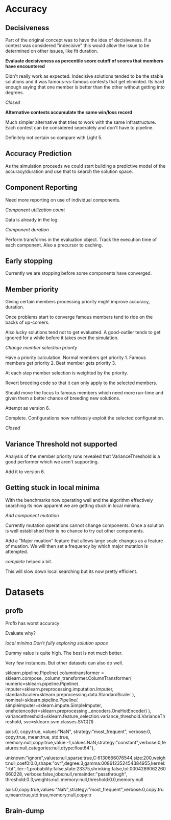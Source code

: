 # Accuracy

## Decisiveness

Part of the original concept was to have the idea of decisiveness. If a contest was considered "indecisive" this would allow the issue
to be determined on other issues, like fit duration.

**Evaluate decisiveness as percentile score cutoff of scores that members have encountered**

Didn't really work as expected. Indecisive solutions tended to be the stable solutions and it was famous-vs-famous contests that get eliminted.
Its hard enough saying that one member is better than the other without getting into degrees.

*Closed*

**Alternative contests accumulate the same win/loss record**

Much simpler alternative that tries to work with the same infrastructure. Each contest can be considered seperately and don't have to pipeline.

Definitely not certain so compare with Light 5.

## Accuracy Prediction

As the simulation proceeds we could start building a predictive model of the accuracy/duration and use that
to search the solution space.

## Component Reporting

Need more reporting on use of individual components.

*Component utilization count*

Data is already in the log.

*Component duration*

Perform transforms in the evaluation object. Track the execution time of each component. Also a precursor to caching.

## Early stopping

Currently we are stopping before some components have converged.

## Member priority

Giving certain members processing priority might improve accuracy, duration.

Once problems start to converge famous members tend to ride on the backs of up-comers.

Also lucky solutions tend not to get evaluated. A good-outlier tends to get ignored for a while before it takes over the simulation.

*Change member selection priority*

Have a priority calculation. Normal members get priority 1. Famous members get priority 2. Best member gets priority 3.

At each step member selection is weighted by the priority.

Revert breeding code so that it can only apply to the selected members.

Should move the focus to famous members which need more run-time and given them a better chance of breeding new solutions.

Attempt as version 6.

Complete. Configurations now ruthlessly exploit the selected configuration.

*Closed*

## Variance Threshold not supported

Analysis of the member priority runs revealed that VarianceThreshold is a good performer which we aren't supporting.

Add it to version 6.

## Getting stuck in local minima

With the benchmarks now operating well and the algorithm effectively searching its now apparent we are getting stuck in local minima.

*Add component mutation*

Currently mutation operations cannot change components. Once a solution is well established
their is no chance to try out other components.

Add a "Major muation" feature that allows large scale changes as a feature of muation. We will then
set a frequency by which major mutation is attempted.

*complete* helped a bit.

This will slow down local searching but its now pretty efficient.

# Datasets

## profb

Profb has worst accuracy

Evaluate why?

*local minima* *Don't fully exploring solution space*

Dummy value is quite high. The best is not much better.

Very few instances. But other datasets can also do well.

sklearn.pipeline.Pipeline(
    columntransformer = sklearn.compose._column_transformer.ColumnTransformer(
        numeric=sklearn.pipeline.Pipeline(
            imputer=sklearn.preprocessing.imputation.Imputer,
            standardscaler=sklearn.preprocessing.data.StandardScaler
        ),
        nominal=sklearn.pipeline.Pipeline(
            simpleimputer=sklearn.impute.SimpleImputer,
            onehotencoder=sklearn.preprocessing._encoders.OneHotEncoder)
        ),
        variancethreshold=sklearn.feature_selection.variance_threshold.VarianceThreshold,
            svc=sklearn.svm.classes.SVC)(1)

axis:0,
copy:true,
values:"NaN",
strategy:"most_frequent",
verbose:0,
copy:true,
mean:true,
std:true,
memory:null,copy:true,value:-1,values:NaN,strategy:"constant",verbose:0,features:null,categories:null,dtype:float64"},

unknown:"ignore",values:null,sparse:true,C:6130666076544,size:200,weight:null,coef0:0.0,shape:"ovr",degree:3,gamma:008612352454384955,kernel:"rbf",iter:-1,probability:false,state:23375,shrinking:false,tol:0004289062260660228,
verbose:false,jobs:null,remainder:"passthrough",
threshold:0.3,weights:null,memory:null,threshold:0.0,memory:null

axis:0,copy:true,values:"NaN",strategy:"most_frequent",verbose:0,copy:true,mean:true,std:true,memory:null,copy:tr






## Brain-dump

